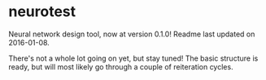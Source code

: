 # neurotest
Neural network design tool, now at version 0.1.0! 
Readme last updated on 2016-01-08.

There's not a whole lot going on yet, but stay tuned! The basic structure is ready, but will most likely go through a couple of reiteration cycles.
